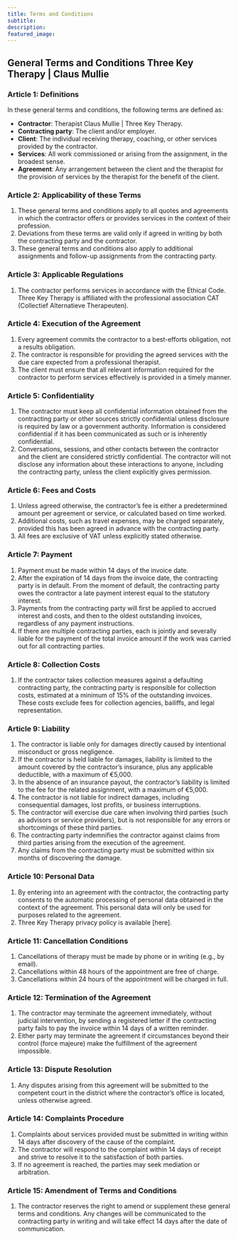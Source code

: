 ```yaml
---
title: Terms and Conditions
subtitle: 
description:
featured_image: 
---
```


## General Terms and Conditions Three Key Therapy | Claus Mullie

### Article 1: Definitions

In these general terms and conditions, the following terms are defined as:

- **Contractor**: Therapist Claus Mullie | Three Key Therapy.
- **Contracting party**: The client and/or employer.
- **Client**: The individual receiving therapy, coaching, or other services provided by the contractor.
- **Services**: All work commissioned or arising from the assignment, in the broadest sense.
- **Agreement**: Any arrangement between the client and the therapist for the provision of services by the therapist for the benefit of the client.

### Article 2: Applicability of these Terms

1. These general terms and conditions apply to all quotes and agreements in which the contractor offers or provides services in the context of their profession.
2. Deviations from these terms are valid only if agreed in writing by both the contracting party and the contractor.
3. These general terms and conditions also apply to additional assignments and follow-up assignments from the contracting party.

### Article 3: Applicable Regulations

1. The contractor performs services in accordance with the Ethical Code. Three Key Therapy is affiliated with the professional association CAT (Collectief Alternatieve Therapeuten).

### Article 4: Execution of the Agreement

1. Every agreement commits the contractor to a best-efforts obligation, not a results obligation.
2. The contractor is responsible for providing the agreed services with the due care expected from a professional therapist.
3. The client must ensure that all relevant information required for the contractor to perform services effectively is provided in a timely manner.

### Article 5: Confidentiality

1. The contractor must keep all confidential information obtained from the contracting party or other sources strictly confidential unless disclosure is required by law or a government authority. Information is considered confidential if it has been communicated as such or is inherently confidential.
2. Conversations, sessions, and other contacts between the contractor and the client are considered strictly confidential. The contractor will not disclose any information about these interactions to anyone, including the contracting party, unless the client explicitly gives permission.

### Article 6: Fees and Costs

1. Unless agreed otherwise, the contractor’s fee is either a predetermined amount per agreement or service, or calculated based on time worked.
2. Additional costs, such as travel expenses, may be charged separately, provided this has been agreed in advance with the contracting party.
3. All fees are exclusive of VAT unless explicitly stated otherwise.

### Article 7: Payment

1. Payment must be made within 14 days of the invoice date.
2. After the expiration of 14 days from the invoice date, the contracting party is in default. From the moment of default, the contracting party owes the contractor a late payment interest equal to the statutory interest.
3. Payments from the contracting party will first be applied to accrued interest and costs, and then to the oldest outstanding invoices, regardless of any payment instructions.
4. If there are multiple contracting parties, each is jointly and severally liable for the payment of the total invoice amount if the work was carried out for all contracting parties.

### Article 8: Collection Costs

1. If the contractor takes collection measures against a defaulting contracting party, the contracting party is responsible for collection costs, estimated at a minimum of 15% of the outstanding invoices. These costs exclude fees for collection agencies, bailiffs, and legal representation.

### Article 9: Liability

1. The contractor is liable only for damages directly caused by intentional misconduct or gross negligence.
2. If the contractor is held liable for damages, liability is limited to the amount covered by the contractor’s insurance, plus any applicable deductible, with a maximum of €5,000.
3. In the absence of an insurance payout, the contractor’s liability is limited to the fee for the related assignment, with a maximum of €5,000.
5. The contractor is not liable for indirect damages, including consequential damages, lost profits, or business interruptions.
6. The contractor will exercise due care when involving third parties (such as advisors or service providers), but is not responsible for any errors or shortcomings of these third parties.
7. The contracting party indemnifies the contractor against claims from third parties arising from the execution of the agreement.
8. Any claims from the contracting party must be submitted within six months of discovering the damage.

### Article 10: Personal Data

1. By entering into an agreement with the contractor, the contracting party consents to the automatic processing of personal data obtained in the context of the agreement. This personal data will only be used for purposes related to the agreement.
2. Three Key Therapy privacy policy is available [here].

### Article 11: Cancellation Conditions

1. Cancellations of therapy must be made by phone or in writing (e.g., by email).
3. Cancellations within 48 hours of the appointment are free of charge. 
4. Cancellations within 24 hours of the appointment will be charged in full.

### Article 12: Termination of the Agreement

1. The contractor may terminate the agreement immediately, without judicial intervention, by sending a registered letter if the contracting party fails to pay the invoice within 14 days of a written reminder.
2. Either party may terminate the agreement if circumstances beyond their control (force majeure) make the fulfillment of the agreement impossible.

### Article 13: Dispute Resolution

1. Any disputes arising from this agreement will be submitted to the competent court in the district where the contractor’s office is located, unless otherwise agreed.

### Article 14: Complaints Procedure

1. Complaints about services provided must be submitted in writing within 14 days after discovery of the cause of the complaint.
2. The contractor will respond to the complaint within 14 days of receipt and strive to resolve it to the satisfaction of both parties.
3. If no agreement is reached, the parties may seek mediation or arbitration.

### Article 15: Amendment of Terms and Conditions

1. The contractor reserves the right to amend or supplement these general terms and conditions. Any changes will be communicated to the contracting party in writing and will take effect 14 days after the date of communication.

